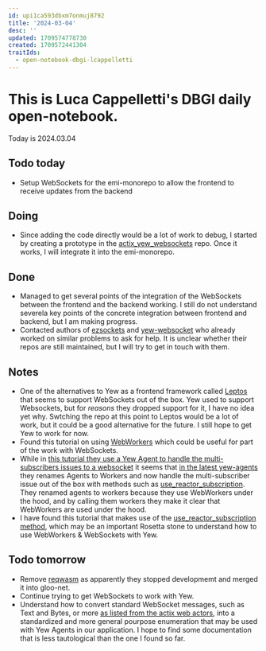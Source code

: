 ```yaml
---
id: upi1ca593dbxm7onmuj8792
title: '2024-03-04'
desc: ''
updated: 1709574778730
created: 1709572441304
traitIds:
  - open-notebook-dbgi-lcappelletti
---
```



# This is Luca Cappelletti's DBGI daily open-notebook.

Today is 2024.03.04

## Todo today

* Setup WebSockets for the emi-monorepo to allow the frontend to receive updates from the backend

## Doing

* Since adding the code directly would be a lot of work to debug, I started by creating a prototype in the [actix_yew_websockets](https://github.com/LucaCappelletti94/actix_yew_websockets) repo. Once it works, I will integrate it into the emi-monorepo.

## Done

* Managed to get several points of the integration of the WebSockets between the frontend and the backend working. I still do not understand severela key points of the concrete integration between frontend and backend, but I am making progress.
* Contacted authors of [ezsockets](https://github.com/gbaranski/ezsockets) and [yew-websocket](https://github.com/security-union/yew-websocket) who already worked on similar problems to ask for help. It is unclear whether their repos are still maintained, but I will try to get in touch with them.

## Notes

* One of the alternatives to Yew as a frontend framework called [Leptos](https://leptos-use.rs/network/use_websocket.html) that seems to support WebSockets out of the box. Yew used to support Websockets, but for _reasons_ they dropped support for it, I have no idea yet why. Swtching the repo at this point to Leptos would be a lot of work, but it could be a good alternative for the future. I still hope to get Yew to work for now.
* Found this tutorial on using [WebWorkers](https://github.com/sachiniyer/mnist-wasm/blob/24ba3cd78442de1c142756eb4bde5bf42f870a3c/site/src/model_agent.rs) which could be useful for part of the work with WebSockets.
* While in [this tutorial they use a Yew Agent to handle the multi-subscribers issues to a websocket](https://blog.devgenius.io/lets-build-a-websockets-project-with-rust-and-yew-0-19-60720367399f) it seems that [in the latest yew-agents](https://docs.rs/yew-agent/0.3.0/yew_agent/) they renames Agents to Workers and now handle the multi-subscriber issue out of the box with methods such as [use_reactor_subscription](https://docs.rs/yew-agent/latest/yew_agent/reactor/fn.use_reactor_subscription.html). They renamed agents to workers because they use WebWorkers under the hood, and by calling them workers they make it clear that WebWorkers are used under the hood.
* I have found this tutorial that makes use of the [use_reactor_subscription method](https://github.com/rust-adventure/yt-yew-agents-0.21/blob/5ae99276c083dac0436ff80b61949ed6a56cccf6/src/lib.rs#L14), which may be an important Rosetta stone to understand how to use WebWorkers & WebSockets with Yew.

## Todo tomorrow

* Remove [reqwasm](https://github.com/hamza1311/reqwasm/issues/34) as apparently they stopped developmemt and merged it into gloo-net.
* Continue trying to get WebSockets to work with Yew.
* Understand how to convert standard WebSocket messages, such as Text and Bytes, or more [as listed from the actix web actors](https://docs.rs/actix-web-actors/latest/actix_web_actors/ws/enum.Message.html), into a standardized and more general pourpose enumeration that may be used with Yew Agents in our application. I hope to find some documentation that is less tautological than the one I found so far.